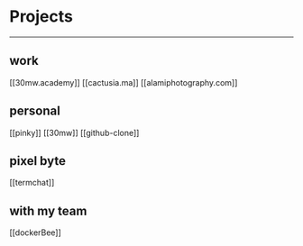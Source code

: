 

# Projects
---------------------------------

## work 
[[30mw.academy]]
[[cactusia.ma]]
[[alamiphotography.com]]

## personal
[[pinky]]
[[30mw]]
[[github-clone]]


## pixel byte 
[[termchat]]



## with my team 
[[dockerBee]]
